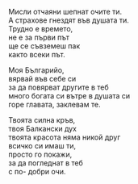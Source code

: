 Мисли отчаяни шепнат очите ти. <br />
А страхове гнездят във душата ти. <br />
Трудно е времето, <br />
не е за първи път <br />
ще се съвземеш пак <br />
както всеки път.

Моя Българийо, <br />
вярвай във себе си <br />
за да повярват другите в теб <br />
много богата си вътре в душата си <br />
горе главата, заклевам те.

Твоята силна кръв, <br />
твоя Балкански дух <br />
твоята красота няма никой друг <br />
всичко си имаш ти, <br />
просто го покажи,<br />
за да погледнат в теб <br />
с по- добри очи.